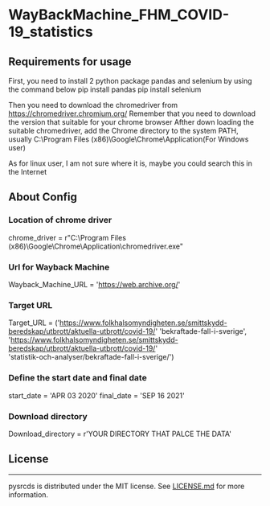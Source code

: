 # WayBackMachine_FHM_COVID-19_statistics
## Requirements for usage
First, you need to install 2 python package pandas and selenium by using the command below
pip install pandas
pip install selenium

Then you need to download the chromedriver from https://chromedriver.chromium.org/
Remember that you need to download the version that suitable for your chrome browser
Afther down loading the suitable chromedriver, add the Chrome directory to the system PATH, usually C:\Program Files (x86)\Google\Chrome\Application(For Windows user)

As for linux user, I am not sure where it is, maybe you could search this in the Internet

## About Config
### Location of chrome driver
chrome_driver = r"C:\Program Files (x86)\Google\Chrome\Application\chromedriver.exe"

### Url for Wayback Machine
Wayback_Machine_URL = 'https://web.archive.org/'

### Target URL
Target_URL = ('https://www.folkhalsomyndigheten.se/smittskydd-beredskap/utbrott/aktuella-utbrott/covid-19/'
              'bekraftade-fall-i-sverige',
              'https://www.folkhalsomyndigheten.se/smittskydd-beredskap/utbrott/aktuella-utbrott/covid-19/' \
             'statistik-och-analyser/bekraftade-fall-i-sverige/')

### Define the start date and final date
start_date = 'APR 03 2020'
final_date = 'SEP 16 2021'

### Download directory
Download_directory = r'YOUR DIRECTORY THAT PALCE THE DATA'


## License
-------

pysrcds is distributed under the MIT license. See
[LICENSE.md](https://github.com/ChenjianS47/ChenjianS47-WayBackMachine_FHM_COVID-19_statistics/blob/5a2344ecf1840d73396514fbf2e7bb89235d3fe7/LICENSE)
for more information.
